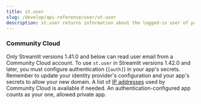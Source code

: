 ```yaml
---
title: st.user
slug: /develop/api-reference/user/st.user
description: st.user returns information about the logged-in user of private apps on Streamlit Community Cloud.
---
```


<Autofunction function="streamlit.user" oldName="streamlit.experimental_user" />

### Community Cloud

Only Streamlit versions 1.41.0 and below can read user email from a Community Cloud account. To use `st.user` in Streamlit versions 1.42.0 and later, you must configure authentication (`[auth]`) in your app's secrets. Remember to update your identity provider's configuration and your app's secrets to allow your new domain. A list of [IP addresses](/deploy/streamlit-community-cloud/status#ip-addresses) used by Community Cloud is available if needed. An authentication-configured app counts as your one, allowed private app.

<Autofunction function="streamlit.user.to_dict" oldName="streamlit.experimental_user.to_dict" />
